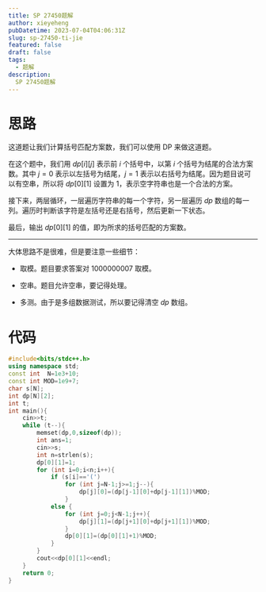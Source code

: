 ```yaml
---
title: SP 27450题解
author: xieyeheng
pubDatetime: 2023-07-04T04:06:31Z
slug: sp-27450-ti-jie
featured: false
draft: false
tags:
  - 题解
description:
  SP 27450题解
---
```

# 思路

这道题让我们计算括号匹配方案数，我们可以使用 DP 来做这道题。

在这个题中，我们用 $dp[i][j]$ 表示前 $i$ 个括号中，以第 $i$ 个括号为结尾的合法方案数。其中 $j=0$ 表示以左括号为结尾，$j=1$ 表示以右括号为结尾。因为题目说可以有空串，所以将 $dp[0][1]$ 设置为 $1$，表示空字符串也是一个合法的方案。

接下来，两层循环，一层遍历字符串的每一个字符，另一层遍历 $dp$ 数组的每一列。遍历时判断该字符是左括号还是右括号，然后更新一下状态。

最后，输出 $dp[0][1]$ 的值，即为所求的括号匹配的方案数。



------------


大体思路不是很难，但是要注意一些细节：

+ 取模。题目要求答案对 $1000000007$ 取模。

+ 空串。题目允许空串，要记得处理。

+ 多测。由于是多组数据测试，所以要记得清空 $dp$ 数组。

# 代码

```cpp
#include<bits/stdc++.h>
using namespace std;
const int  N=1e3+10;
const int MOD=1e9+7;
char s[N];
int dp[N][2];
int t;
int main(){
    cin>>t;
    while (t--){
        memset(dp,0,sizeof(dp));
        int ans=1;
        cin>>s;
        int n=strlen(s);
        dp[0][1]=1;
        for (int i=0;i<n;i++){
            if (s[i]=='(')
                for (int j=N-1;j>=1;j--){
                    dp[j][0]=(dp[j-1][0]+dp[j-1][1])%MOD;
                }
            else {
                for (int j=0;j<N-1;j++){
                    dp[j][1]=(dp[j+1][0]+dp[j+1][1])%MOD;
                }
                dp[0][1]=(dp[0][1]+1)%MOD;
            }
        }
        cout<<dp[0][1]<<endl;
    }
    return 0;
}
```
